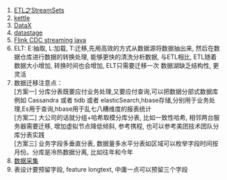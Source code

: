 1. [ETL之StreamSets](https://www.codercto.com/a/88088.html)  
2. [kettle](https://blog.csdn.net/qqfo24/article/details/82190535)
3. [DataX](https://github.com/alibaba/DataX)
4. [datastage](https://www.ibm.com/cn-zh/products/datastage)
5. [Flink CDC streaming java](https://blog.csdn.net/qq_31866793/article/details/109207663)
6. ELT: E:抽取, L:加载, T:迁移,先用高效的方式从数据源将数据抽出来, 然后在数据仓库进行数据的转换处理, 能够更快的清洗分析数据, 与ETL相比, ETL随着数据大小增加, 转换时间也会增加, ELT只需要迁移一次
数据湖缺乏结构性, 更灵活
7. 数据迁移注意点：  
[方案一] 分库分表既要应付业务处理,又要应付查询,可以把数据分部式数据库例如 Cassandra 或者 tidb 或者 elasticSearch,hbase存储,分别用于业务处理,Es用于查询,hbase用于乱七八糟维度的报表统计  
[方案二] 大公司的话就分组+哈希取模分库分表, 比如一致性哈希, 相邻两台服务器需要迁移, 增加虚拟节点降低倾斜, 参考携程, 也可以参考美团技术团队分库分表实践  
[方案三] 业务字段多垂直分表, 数据量多水平分表如区域可以枚举字段时间按月份。分库是冷热数据分离, 比如往年和今年  
8. [数据采集](https://cloud.baidu.com/solution/aidataservice/colleciton-annotation.html?track=cp:nsem|pf:PC|pp:nsem-hangye-liuliang-shujuzhongbao|pu:shujuzhongbao|ci:|kw:10264104&renqun_youhua=2855044&bd_vid=8363456014393230061)
9. 表设计要预留字段, feature longtext, 中庸一点可以预留三个字段
